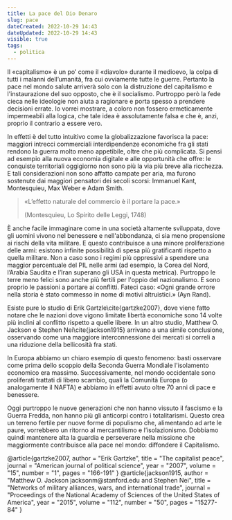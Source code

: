 ```yaml
---
title: La pace del Dio Denaro
slug: pace
dateCreated: 2022-10-29 14:43
dateUpdated: 2022-10-29 14:43
visible: true
tags:
  - politica
---
```


<span class="newthought">Il «capitalismo»</span> è un po’ come il «diavolo» durante il medioevo, la colpa di tutti i malanni dell’umanità, fra cui ovviamente tutte le guerre. Pertanto la pace nel mondo salute arriverà solo con la distruzione del capitalismo e l'instaurazione del suo opposto, che è il socialismo.
Purtroppo però la fede cieca nelle ideologie non aiuta a ragionare e porta spesso a prendere decisioni errate. Io vorrei mostrare, a coloro non fossero ermeticamente impermeabili alla logica, che tale idea è assolutamente falsa e che è, anzi, proprio il contrario a essere vero.

In effetti è del tutto intuitivo come la globalizzazione favorisca la pace: maggiori intrecci commerciali interdipendenze economiche fra gli stati rendono la guerra molto meno appetibile, oltre che più complicata. Si pensi ad esempio alla nuova economia digitale e alle opportunità che offre: le conquiste territoriali oggigiorno non sono più la via più breve alla ricchezza.
E tali considerazioni non sono affatto campate per aria, ma furono sostenute dai maggiori pensatori dei secoli scorsi: Immanuel Kant, Montesquieu, Max Weber e Adam Smith.

<div class="epigraph">
    <blockquote>
        <p>«L’effetto naturale del commercio è il portare la pace.»</p>
        <footer>(Montesquieu, Lo Spirito delle Leggi, 1748)</footer>
    </blockquote>
</div>

È anche facile immaginare come in una società altamente sviluppata, dove gli uomini vivono nel benessere e nell'abbondanza, ci sia meno propensione ai rischi della vita militare. E questo contribuisce a una minore proliferazione delle armi: esistono infinite possibilità di spesa più gratificanti rispetto a quella militare. Non a caso sono i regimi più oppressivi a spendere una maggior percentuale del PIL nelle armi (ad esempio, la Corea del Nord, l’Arabia Saudita e l’Iran superano gli USA in questa metrica). Purtroppo le terre meno felici sono anche più fertili per l'oppio del nazionalismo. E sono proprio le passioni a portare ai conflitti. Fateci caso: «Ogni grande orrore nella storia è stato commesso in nome di motivi altruistici.» (Ayn Rand).

Esiste pure lo studio di Erik Gartzle\cite{gartzke2007}, dove viene fatto notare che le nazioni dove vigono limitate libertà economiche sono 14 volte più inclini al conflitto rispetto a quelle libere.
In un altro studio, Matthew O. Jackson e Stephen Nei\cite{jackson1915} arrivano a una simile conclusione, osservando come una maggiore interconnessione dei mercati si correli a una riduzione della bellicosità fra stati.

In Europa abbiamo un chiaro esempio di questo fenomeno: basti osservare come prima dello scoppio della Seconda Guerra Mondiale l'isolamento economico era massimo. Successivamente, nel mondo occidentale sono proliferati trattati di libero scambio, quali la Comunità Europa (o analogamente il NAFTA) e abbiamo in effetti avuto oltre 70 anni di pace e benessere.

Oggi purtroppo le nuove generazioni che non hanno vissuto il fascismo e la Guerra Fredda, non hanno più gli anticorpi contro i totalitarismi. Questo crea un terreno fertile per nuove forme di populismo che, alimentando ad arte le paure, vorrebbero un ritorno al mercantilismo e l’isolazionismo.
Dobbiamo quindi mantenere alta la guardia e perseverare nella missione che maggiormente contribuisce alla pace nel mondo: diffondere il Capitalismo.

<bibliography>
@article{gartzke2007,
  author  = "Erik Gartzke",
  title   = "The capitalist peace",
  journal = "American journal of political science",
  year    = "2007",
  volume  = "15",
  number  = "1",
  pages   = "166-191"
}
@article{jackson1915,
  author  = "Matthew O. Jackson jacksonm@stanford.edu and Stephen Nei",
  title   = "Networks of military alliances, wars, and international trade",
  journal = "Proceedings of the National Academy of Sciences of the United States of America",
  year    = "2015",
  volume  = "112",
  number  = "50",
  pages   = "15277-84"
}
</bibliography>
